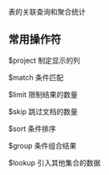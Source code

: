 表的关联查询和聚合统计


## 常用操作符

$project 制定显示的列

$match 条件匹配

$limit 限制结果的数量

$skip 跳过文档的数量

$sort 条件排序

$group 条件组合结果

$lookup 引入其他集合的数据